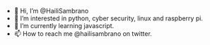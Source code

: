 - 👋 Hi, I’m @HailiSambrano
- 👀 I’m interested in python, cyber security, linux and raspberry pi.
- 🌱 I’m currently learning javascript.
- 📫 How to reach me @hailisambrano on twitter.

<!---
HailiSambrano/HailiSambrano is a ✨ special ✨ repository because its `README.md` (this file) appears on your GitHub profile.
You can click the Preview link to take a look at your changes.
--->
